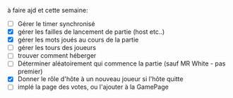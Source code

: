 à faire ajd et cette semaine: 
- [ ] Gérer le timer synchronisé
- [X] gérer les failles de lancement de partie (host etc..)
- [X] gérer les mots joués au cours de la partie
- [ ] gérer les tours des joueurs
- [ ] trouver comment héberger
- [ ] Déterminer aléatoirement qui commence la partie (sauf MR White - pas premier)
- [X] Donner le rôle d'hôte à un nouveau joueur si l'hôte quitte
- [ ] implé la page des votes, ou l'ajouter à la GamePage